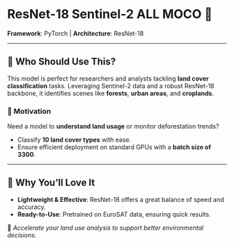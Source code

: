 # ResNet-18 Sentinel-2 ALL MOCO 🌾  
**Framework**: PyTorch | **Architecture**: ResNet-18  

---

## 🤖 Who Should Use This?  
This model is perfect for researchers and analysts tackling **land cover classification** tasks. Leveraging Sentinel-2 data and a robust ResNet-18 backbone, it identifies scenes like **forests**, **urban areas**, and **croplands**.  

### 🧭 Motivation  
Need a model to **understand land usage** or monitor deforestation trends?  
- Classify **10 land cover types** with ease.  
- Ensure efficient deployment on standard GPUs with a **batch size of 3300**.  

---

## 🎉 Why You’ll Love It  
- **Lightweight & Effective**: ResNet-18 offers a great balance of speed and accuracy.  
- **Ready-to-Use**: Pretrained on EuroSAT data, ensuring quick results.

🌱 *Accelerate your land use analysis to support better environmental decisions.*  
